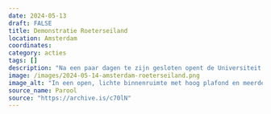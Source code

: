 ```yaml
---
date: 2024-05-13
draft: FALSE
title: Demonstratie Roeterseiland
location: Amsterdam
coordinates: 
category: acties
tags: []
description: "Na een paar dagen te zijn gesloten opent de Universiteit van Amsterdam de gebouwen weer. Op de campus Roeterseiland verzamelen zich een groot aantal mensen, en er worden vanaf de brug toespraken gegeven. Dan wordt het ABC-gebouw bezet door een grote groep demonstranten."
image: /images/2024-05-14-amsterdam-roeterseiland.png
image_alt: "In een open, lichte binnenruimte met hoog plafond en meerdere open verdiepingen met balustrades stapelt een tiental mensen meubilair op elkaar. Velen van hen dragen keffiyeh. Over de balustrades van de eerste en tweede verdiepingen hangen grote spandoeken en posters naar beneden, met daarop teksten ter ondersteuning van Palestina. Tientallen mensen kijken vanaf de balustrades naar beneden. Op de rechtervoorgrond staan een persoon met onbedekt gezicht, neutrale kleding en een schoudertas die schuin uit het beeld kijkt."
source_name: Parool
source: "https://archive.is/c70lN"
---
```

